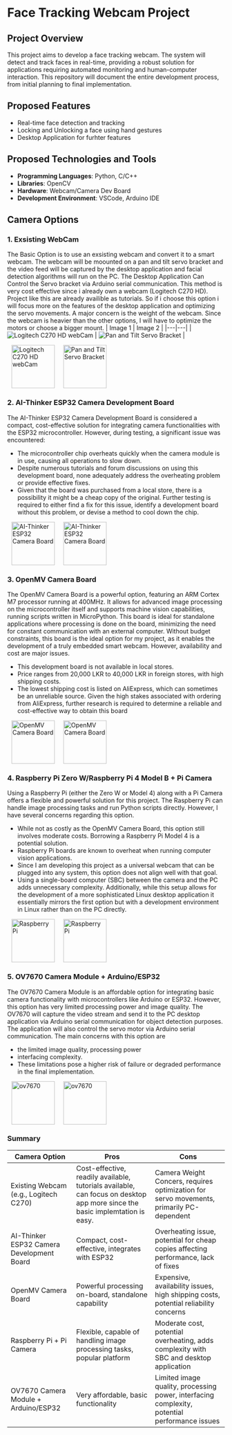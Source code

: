 # Face Tracking Webcam Project

## Project Overview
This project aims to develop a face tracking webcam. The system will detect and track faces in real-time, providing a robust solution for applications requiring automated monitoring and human-computer interaction. This repository will document the entire development process, from initial planning to final implementation.

## Proposed Features
- Real-time face detection and tracking
- Locking and Unlocking a face using hand gestures
- Desktop Application for furhter features

## Proposed Technologies and Tools
- **Programming Languages**: Python, C/C++
- **Libraries**: OpenCV
- **Hardware**: Webcam/Camera Dev Board
- **Development Environment**: VSCode, Arduino IDE

## Camera Options
### 1. Exsisting WebCam
The Basic Option is to use an exsisting webcam and convert it to a smart webcam. The webcam will be moounted on a pan and tilt servo bracket and the video feed will be captured by the desktop application and facial detection algorithms will run on the PC. The Desktop Application Can Control the Servo bracket via Arduino serial communication. This method is very cost effective since i already own a webcam (Logitech C270 HD). Project like this are already availible as tutorials. So if i choose this option i will focus more on the features of the desktop application and optimizing the servo movements. A major concern is the weight of the webcam. Since the webcam is heavier than the other options, I will have to optimize the motors or choose a bigger mount.
| Image 1 | Image 2 |
|---|---|
| ![Logitech C270 HD webCam](Assets/logitech_c270.jpg) | ![Pan and Tilt Servo Bracket](Assets/servo_mount.jpg) |

<div class="image-container">
  <img src="Assets/logitech_c270.jpg" width="100" alt="Logitech C270 HD webCam" />
  <img src="Assets/servo_mount.jpg" width="100" alt="Pan and Tilt Servo Bracket" />
</div>

<style>
  .image-container {
    display: flex;
  }

  .image-container img {
    margin: 0 10px; /* Adjust spacing between images as needed */
  }
</style>


### 2. AI-Thinker ESP32 Camera Development Board
The AI-Thinker ESP32 Camera Development Board is considered a compact, cost-effective solution for integrating camera functionalities with the ESP32 microcontroller. However, during testing, a significant issue was encountered: 
 - The microcontroller chip overheats quickly when the camera module is in use, causing all operations to slow down.
 - Despite numerous tutorials and forum discussions on using this development board, none adequately address the overheating problem or provide effective fixes.
 - Given that the board was purchased from a local store, there is a possibility it might be a cheap copy of the original.
Further testing is required to either find a fix for this issue, identify a development board without this problem, or devise a method to cool down the chip.
<div class="image-container">
  <img src="Assets/esp32cam.jpg" width="100" alt="AI-Thinker ESP32 Camera Board" />
  <img src="Assets/esp32cam_mounted.png" width="100" alt="AI-Thinker ESP32 Camera Board" />
</div>

### 3. OpenMV Camera Board
The OpenMV Camera Board is a powerful option, featuring an ARM Cortex M7 processor running at 400MHz. It allows for advanced image processing on the microcontroller itself and supports machine vision capabilities, running scripts written in MicroPython. This board is ideal for standalone applications where processing is done on the board, minimizing the need for constant communication with an external computer. Without budget constraints, this board is the ideal option for my project, as it enables the development of a truly embedded smart webcam.
However, availability and cost are major issues.
 - This development board is not available in local stores.
 - Price ranges from 20,000 LKR to 40,000 LKR in foreign stores, with high shipping costs.
 - The lowest shipping cost is listed on AliExpress, which can sometimes be an unreliable source.
Given the high stakes associated with ordering from AliExpress, further research is required to determine a reliable and cost-effective way to obtain this board
<div class="image-container">
  <img src="Assets/openmv.jpg" width="100" alt="OpenMV Camera Board" />
  <img src="Assets/openmv_mounted.jpg" width="100" alt="OpenMV Camera Board" />
</div>

### 4. Raspberry Pi Zero W/Raspberry Pi 4 Model B + Pi Camera
Using a Raspberry Pi (either the Zero W or Model 4) along with a Pi Camera offers a flexible and powerful solution for this project. The Raspberry Pi can handle image processing tasks and run Python scripts directly. However, I have several concerns regarding this option. 
 - While not as costly as the OpenMV Camera Board, this option still involves moderate costs. Borrowing a Raspberry Pi Model 4 is a potential solution.
 - Raspberry Pi boards are known to overheat when running computer vision applications.
 - Since I am developing this project as a universal webcam that can be plugged into any system, this option does not align well with that goal.
 - Using a single-board computer (SBC) between the camera and the PC adds unnecessary complexity.
Additionally, while this setup allows for the development of a more sophisticated Linux desktop application it essentially mirrors the first option but with a development environment in Linux rather than on the PC directly.
<div class="image-container">
  <img src="Assets/rpi0w.jpg" width="100" alt="Raspberry Pi" />
  <img src="Assets/rpi_mounted.PNG" width="100" alt="Raspberry Pi" />
</div>

### 5. OV7670 Camera Module + Arduino/ESP32
The OV7670 Camera Module is an affordable option for integrating basic camera functionality with microcontrollers like Arduino or ESP32. However, this option has very limited processing power and image quality. The OV7670 will capture the video stream and send it to the PC desktop application via Arduino serial communication for object detection purposes. The application will also control the servo motor via Arduino serial communication.
The main concerns with this option are 
 - the limited image quality, processing power
 - interfacing complexity.
 - These limitations pose a higher risk of failure or degraded performance in the final implementation.
<div class="image-container">
  <img src="Assets/ov7670.jpg" width="100" alt="ov7670" />
  <img src="Assets/ov7670_mounted.png" width="100" alt="ov7670" />
</div>


### Summary

| Camera Option                         | Pros                                                                 | Cons                                                                                     |
|---------------------------------------|----------------------------------------------------------------------|------------------------------------------------------------------------------------------|
| Existing Webcam (e.g., Logitech C270) | Cost-effective, readily available, tutorials available, can focus on desktop app more since the basic implemtation is easy.                | Camera Weight Concers, requires optimization for servo movements, primarily PC-dependent                    |
| AI-Thinker ESP32 Camera Development Board | Compact, cost-effective, integrates with ESP32                         | Overheating issue, potential for cheap copies affecting performance, lack of fixes         |
| OpenMV Camera Board                   | Powerful processing on-board, standalone capability                    | Expensive, availability issues, high shipping costs, potential reliability concerns        |
| Raspberry Pi + Pi Camera              | Flexible, capable of handling image processing tasks, popular platform | Moderate cost, potential overheating, adds complexity with SBC and desktop application     |
| OV7670 Camera Module + Arduino/ESP32   | Very affordable, basic functionality                                   | Limited image quality, processing power, interfacing complexity, potential performance issues |

